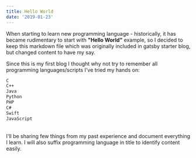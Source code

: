 ```yaml
---
title: Hello World
date: '2019-01-23'
---
```


When starting to learn new programming language - historically, it has became rudimentary to start with **"Hello World"** example, so I decided to keep this markdown file which was originally included in gatsby starter blog, but changed content to have my say.

Since this is my first blog I thought why not try to remember all programming languages/scripts I've tried my hands on:  
```sh
C
C++
Java
Python
PHP
C#
Swift
JavaScript
```
<br/>
I'll be sharing few things from my past experience and document everything I learn. I will also suffix programming language in title to identify content easily.
